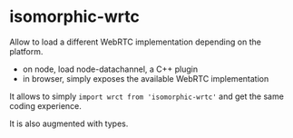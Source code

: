 # isomorphic-wrtc

Allow to load a different WebRTC implementation depending on the platform.

* on node, load node-datachannel, a C++ plugin
* in browser, simply exposes the available WebRTC implementation

It allows to simply `import wrct from 'isomorphic-wrtc'` and get the same coding experience.

It is also augmented with types.
